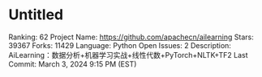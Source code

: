 # Untitled

Ranking: 62
Project Name: https://github.com/apachecn/ailearning
Stars: 39367
Forks: 11429
Language: Python
Open Issues: 2
Description: AiLearning：数据分析+机器学习实战+线性代数+PyTorch+NLTK+TF2
Last Commit: March 3, 2024 9:15 PM (EST)